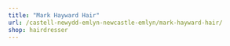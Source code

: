 ```yaml
---
title: "Mark Hayward Hair"
url: /castell-newydd-emlyn-newcastle-emlyn/mark-hayward-hair/
shop: hairdresser
---
```

